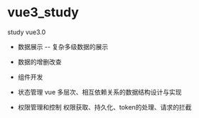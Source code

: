 # vue3_study

study vue3.0

- 数据展示 -- 复杂多级数据的展示

- 数据的增删改查

- 组件开发

- 状态管理 vue 多层次、相互依赖关系的数据结构设计与实现

- 权限管理和控制 权限获取、持久化、token的处理、请求的拦截

